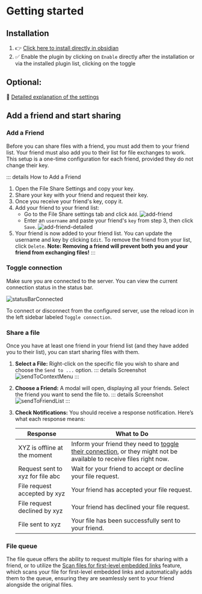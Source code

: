 # Getting started

## Installation

1. 👉 [Click here to install directly in obsidian](https://obsidian.md/plugins?id=file-share)
2. ✅ Enable the plugin by clicking on `Enable` directly after the installation or via the installed plugin list, clicking on the toggle

## Optional:
📖 [Detailed explanation of the settings](settings.md)

## Add a friend and start sharing

### Add a Friend

Before you can share files with a friend, you must add them to your friend list. Your friend must also add you to their list for file exchanges to work. This setup is a one-time configuration for each friend, provided they do not change their key.

::: details How to Add a Friend
1. Open the File Share Settings and copy your key.
2. Share your key with your friend and request their key.
3. Once you receive your friend's key, copy it.
4. Add your friend to your friend list:
   - Go to the File Share settings tab and click `Add`.
   ![add-friend](/addFriend.png)
   - Enter an `username` and paste your friend's `key` from step 3, then click `Save`.
   ![add-friend-detailed](/addFriendDetailed.png)
6. Your friend is now added to your friend list. You can update the username and key by clicking `Edit`. To remove the friend from your list, click `Delete`. **Note: Removing a friend will prevent both you and your friend from exchanging files!**
:::

### Toggle connection

Make sure you are connected to the server. You can view the current connection status in the status bar.

![statusBarConnected](/statusBarConnected.png)

To connect or disconnect from the configured server, use the reload icon in the left sidebar labeled `Toggle connection`.

### Share a file

Once you have at least one friend in your friend list (and they have added you to their list), you can start sharing files with them.

1. **Select a File:** Right-click on the specific file you wish to share and choose the `Send to ...` option.
   ::: details Screenshot
   ![sendToContextMenu](/sendToContextMenu.png)
   :::

2. **Choose a Friend:** A modal will open, displaying all your friends. Select the friend you want to send the file to.
   ::: details Screenshot
   ![sendToFriendList](/sendToFriendList.png)
   :::

3. **Check Notifications:** You should receive a response notification. Here’s what each response means:

   | Response                        | What to Do                                      |
   |---------------------------------|-------------------------------------------------|
   | XYZ is offline at the moment         | Inform your friend they need to [toggle their connection](#toggle-connection), or they might not be available to receive files right now. |
   | Request sent to xyz for file abc       | Wait for your friend to accept or decline your file request. |
   | File request accepted by xyz    | Your friend has accepted your file request.     |
   | File request declined by xyz    | Your friend has declined your file request.     |
   | File sent to xyz                | Your file has been successfully sent to your friend. |

### File queue

The file queue offers the ability to request multiple files for sharing with a friend, or to utilize the [Scan files for first-level embedded links](settings.md#scan-files-for-first-level-embedded-links) feature, which scans your file for first-level embedded links and automatically adds them to the queue, ensuring they are seamlessly sent to your friend alongside the original files.
